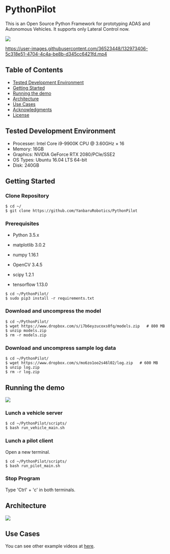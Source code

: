 # PythonPilot
This is an Open Source Python Framework for prototyping ADAS and Autonomous Vehicles. It supports only Lateral Control now.

![](https://github.com/YanbaruRobotics/PythonPilot_readme_resources/raw/master/gifs/pythonpilot-demo.gif)

https://user-images.githubusercontent.com/36523448/132973406-5c318e51-4704-4c4a-be8b-d345cc6421fd.mp4

## Table of Contents
   * [Tested Development Environment](#Tested-Development-Environment)
   * [Getting Started](#Getting-Started)
   * [Running the demo](#Running-the-demo)
   * [Architecture](#Architecture)
   * [Use Cases](#Use-Cases)
   * [Acknowledgments](#Acknowledgments)
   * [License](#License)


## Tested Development Environment

- Processer: Intel Core i9-9900K CPU @ 3.60GHz × 16 
- Memory: 16GB
- Graphics: NVIDIA GeForce RTX 2080/PCIe/SSE2
- OS Types: Ubuntu 16.04 LTS 64-bit
- Disk: 240GB


## Getting Started
### Clone Repository

```
$ cd ~/
$ git clone https://github.com/YanbaruRobotics/PythonPilot
```

### Prerequisites
- Python 3.5.x

- matplotlib 3.0.2

- numpy 1.16.1

- OpenCV 3.4.5

- scipy 1.2.1

- tensorflow 1.13.0

```
$ cd ~/PythonPilot/
$ sudo pip3 install -r requirements.txt
```

### Download and uncompress the model

```
$ cd ~/PythonPilot/
$ wget https://www.dropbox.com/s/i7b6eyzucoxs0fq/models.zip   # 800 MB
$ unzip models.zip
$ rm -r models.zip
```

### Download and uncompress sample log data

```
$ cd ~/PythonPilot/
$ wget https://www.dropbox.com/s/mo6zo1oo2s46l02/log.zip   # 600 MB
$ unzip log.zip
$ rm -r log.zip
```


## Running the demo

![](https://github.com/YanbaruRobotics/PythonPilot_readme_resources/raw/master/gifs/how_to_run_demo.gif)

### Lunch a vehicle server

```
$ cd ~/PythonPilot/scripts/
$ bash run_vehicle_main.sh
```

### Lunch a pilot client
Open a new terminal.

```
$ cd ~/PythonPilot/scripts/
$ bash run_pilot_main.sh
```

### Stop Program
Type 'Ctrl' + 'c' in both terminals.


## Architecture

![](https://github.com/YanbaruRobotics/PythonPilot_readme_resources/raw/master/images/architecture.png)


## Use Cases
You can see other example videos at [here](https://www.youtube.com/playlist?list=PLj08U2JjuXcLGNupnirmlB8kN5zT_TTE4).

